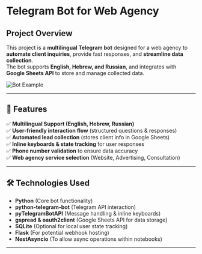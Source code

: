 # Telegram Bot for Web Agency

## Project Overview
This project is a **multilingual Telegram bot** designed for a web agency to **automate client inquiries**, provide fast responses, and **streamline data collection**.  
The bot supports **English, Hebrew, and Russian**, and integrates with **Google Sheets API** to store and manage collected data.

![Bot Example](images/screenshot.jpg.png)

---

## 🚀 Features
✅ **Multilingual Support (English, Hebrew, Russian)**  
✅ **User-friendly interaction flow** (structured questions & responses)  
✅ **Automated lead collection** (stores client info in Google Sheets)  
✅ **Inline keyboards & state tracking** for user responses  
✅ **Phone number validation** to ensure data accuracy  
✅ **Web agency service selection** (Website, Advertising, Consultation)  


---

## 🛠 Technologies Used
- **Python** (Core bot functionality)
- **python-telegram-bot** (Telegram API interaction)
- **pyTelegramBotAPI** (Message handling & inline keyboards)
- **gspread & oauth2client** (Google Sheets API for data storage)
- **SQLite** (Optional for local user state tracking)
- **Flask** (For potential webhook hosting)
- **NestAsyncio** (To allow async operations within notebooks)

---

